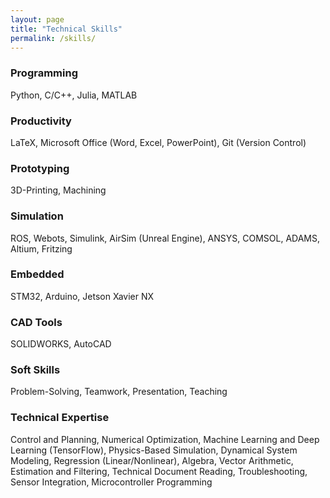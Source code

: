 ```yaml
---
layout: page
title: "Technical Skills"
permalink: /skills/
---
```


<!-- <div class="skills-section">
  <div class="skill-category">
    <h3>Programming Languages</h3>
    <p>● Python ● C/C++ ● MATLAB ● Julia ● ROS</p>
  </div>

  <div class="skill-category">
    <h3>Simulation and Analysis Tools</h3>
    <p> ● AirSim (Unreal Engine) ● Simulink ● Webots ● ANSYS ● ADAMS ● COMSOL ● Altium ● Fritzing</p>
  </div>
  
  <div class="skill-category">
    <h3>Prototyping</h3>
    <p>● 3D-Printing ● Machining</p>
  </div>
  
  <div class="skill-category">
    <h3>Computer-Aided Design (CAD)</h3>
    <p>● AutoCAD ● SOLIDWORKS</p>
  </div>

  <div class="skill-category">
    <h3>Embedded Systems</h3>
    <p>● STM32 ● Arduino ● Jetson Xavier NX</p>
  </div>

  <div class="skill-category">
    <h3>Documentation and Productivity Tools</h3>
    <p>● Microsoft Office (Word, Excel, PowerPoint) ● LaTeX ● Git (Version Control)</p>
  </div>

  <div class="skill-category">
    <h3>Soft Skills</h3>
    <p>● Problem-Solving ● Teamwork ● Presentation ● Teaching</p>
  </div>

  <div class="skill-category">
    <h3>Technical Expertise</h3>
    <p>● Control and Planning ● Decision-Making ● Optimization ● Machine Learning and Deep Learning (TensorFlow) ● Embedded Systems ● Physics-Based Simulation ● Estimation and Filtering ● Game Theory ● Machining ● Computer-Aided Design (CAD) ● 3D-printing</p>
    </div>
  </div> -->

<section class="technical-section">
  <!-- First Row: 3 Cards -->
  <div class="technical-grid">
    <div class="tech-card">
      <div>
        <h3>Programming</h3>
        <p>Python, C/C++, Julia, MATLAB</p>
      </div>
    </div>
    <div class="tech-card">
      <div>
        <h3>Productivity</h3>
        <p>LaTeX, Microsoft Office (Word, Excel, PowerPoint), Git (Version Control)</p>
      </div>
    </div>
    <div class="tech-card">
      <div>
        <h3>Prototyping</h3>
        <p>3D-Printing, Machining</p>
      </div>
    </div>
  </div>

  <!-- Second Row: 4 Cards -->
  <div class="technical-grid second-row">
    <div class="tech-card">
      <div>
        <h3>Simulation</h3>
        <p>ROS, Webots, Simulink, AirSim (Unreal Engine), ANSYS, COMSOL, ADAMS, Altium, Fritzing</p>
      </div>
    </div>
    <div class="tech-card">
      <div>
        <h3>Embedded</h3>
        <p>STM32, Arduino, Jetson Xavier NX</p>
      </div>
    </div>
    <div class="tech-card">
      <div>
        <h3>CAD Tools</h3>
        <p>SOLIDWORKS, AutoCAD</p>
      </div>
    </div>
    <div class="tech-card">
      <div>
        <h3>Soft Skills</h3>
        <p> Problem-Solving, Teamwork, Presentation, Teaching</p>
      </div>
    </div>
  </div>

  <!-- Full-Width Card -->
  <div class="full-width-card">
    <div>
      <h3>Technical Expertise</h3>
      <p>Control and Planning, Numerical Optimization, Machine Learning and Deep Learning (TensorFlow), Physics-Based Simulation, Dynamical System Modeling, Regression (Linear/Nonlinear), Algebra, Vector Arithmetic, Estimation and Filtering, Technical Document Reading, Troubleshooting, Sensor Integration, Microcontroller Programming</p>
    </div>
  </div>
</section>